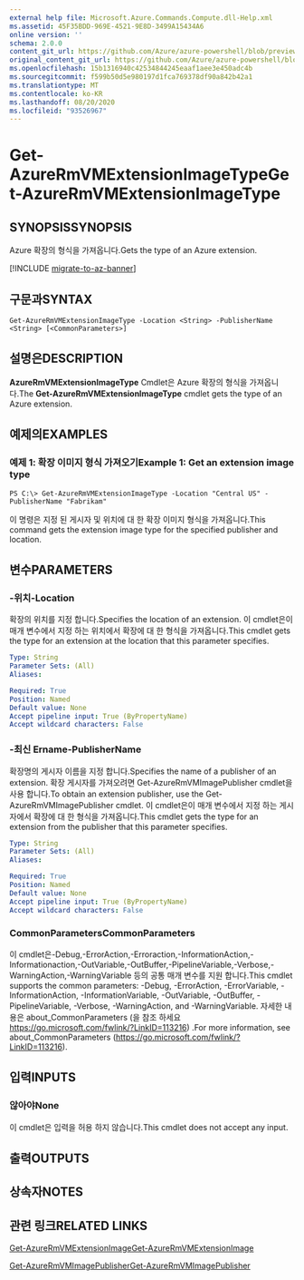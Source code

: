 ```yaml
---
external help file: Microsoft.Azure.Commands.Compute.dll-Help.xml
ms.assetid: 45F35BDD-969E-4521-9E8D-3499A15434A6
online version: ''
schema: 2.0.0
content_git_url: https://github.com/Azure/azure-powershell/blob/preview/src/ResourceManager/Compute/Stack/Commands.Compute/help/Get-AzureRmVMExtensionImageType.md
original_content_git_url: https://github.com/Azure/azure-powershell/blob/preview/src/ResourceManager/Compute/Stack/Commands.Compute/help/Get-AzureRmVMExtensionImageType.md
ms.openlocfilehash: 15b1316940c42534844245eaaf1aee3e450adc4b
ms.sourcegitcommit: f599b50d5e980197d1fca769378df90a842b42a1
ms.translationtype: MT
ms.contentlocale: ko-KR
ms.lasthandoff: 08/20/2020
ms.locfileid: "93526967"
---
```

# <span data-ttu-id="b5abe-101">Get-AzureRmVMExtensionImageType</span><span class="sxs-lookup"><span data-stu-id="b5abe-101">Get-AzureRmVMExtensionImageType</span></span>

## <span data-ttu-id="b5abe-102">SYNOPSIS</span><span class="sxs-lookup"><span data-stu-id="b5abe-102">SYNOPSIS</span></span>
<span data-ttu-id="b5abe-103">Azure 확장의 형식을 가져옵니다.</span><span class="sxs-lookup"><span data-stu-id="b5abe-103">Gets the type of an Azure extension.</span></span>

[!INCLUDE [migrate-to-az-banner](../../includes/migrate-to-az-banner.md)]

## <span data-ttu-id="b5abe-104">구문과</span><span class="sxs-lookup"><span data-stu-id="b5abe-104">SYNTAX</span></span>

```
Get-AzureRmVMExtensionImageType -Location <String> -PublisherName <String> [<CommonParameters>]
```

## <span data-ttu-id="b5abe-105">설명은</span><span class="sxs-lookup"><span data-stu-id="b5abe-105">DESCRIPTION</span></span>
<span data-ttu-id="b5abe-106">**AzureRmVMExtensionImageType** Cmdlet은 Azure 확장의 형식을 가져옵니다.</span><span class="sxs-lookup"><span data-stu-id="b5abe-106">The **Get-AzureRmVMExtensionImageType** cmdlet gets the type of an Azure extension.</span></span>

## <span data-ttu-id="b5abe-107">예제의</span><span class="sxs-lookup"><span data-stu-id="b5abe-107">EXAMPLES</span></span>

### <span data-ttu-id="b5abe-108">예제 1: 확장 이미지 형식 가져오기</span><span class="sxs-lookup"><span data-stu-id="b5abe-108">Example 1: Get an extension image type</span></span>
```
PS C:\> Get-AzureRmVMExtensionImageType -Location "Central US" -PublisherName "Fabrikam"
```

<span data-ttu-id="b5abe-109">이 명령은 지정 된 게시자 및 위치에 대 한 확장 이미지 형식을 가져옵니다.</span><span class="sxs-lookup"><span data-stu-id="b5abe-109">This command gets the extension image type for the specified publisher and location.</span></span>

## <span data-ttu-id="b5abe-110">변수</span><span class="sxs-lookup"><span data-stu-id="b5abe-110">PARAMETERS</span></span>

### <span data-ttu-id="b5abe-111">-위치</span><span class="sxs-lookup"><span data-stu-id="b5abe-111">-Location</span></span>
<span data-ttu-id="b5abe-112">확장의 위치를 지정 합니다.</span><span class="sxs-lookup"><span data-stu-id="b5abe-112">Specifies the location of an extension.</span></span>
<span data-ttu-id="b5abe-113">이 cmdlet은이 매개 변수에서 지정 하는 위치에서 확장에 대 한 형식을 가져옵니다.</span><span class="sxs-lookup"><span data-stu-id="b5abe-113">This cmdlet gets the type for an extension at the location that this parameter specifies.</span></span>

```yaml
Type: String
Parameter Sets: (All)
Aliases: 

Required: True
Position: Named
Default value: None
Accept pipeline input: True (ByPropertyName)
Accept wildcard characters: False
```

### <span data-ttu-id="b5abe-114">-최신 Ername</span><span class="sxs-lookup"><span data-stu-id="b5abe-114">-PublisherName</span></span>
<span data-ttu-id="b5abe-115">확장명의 게시자 이름을 지정 합니다.</span><span class="sxs-lookup"><span data-stu-id="b5abe-115">Specifies the name of a publisher of an extension.</span></span>
<span data-ttu-id="b5abe-116">확장 게시자를 가져오려면 Get-AzureRmVMImagePublisher cmdlet을 사용 합니다.</span><span class="sxs-lookup"><span data-stu-id="b5abe-116">To obtain an extension publisher, use the Get-AzureRmVMImagePublisher cmdlet.</span></span>
<span data-ttu-id="b5abe-117">이 cmdlet은이 매개 변수에서 지정 하는 게시자에서 확장에 대 한 형식을 가져옵니다.</span><span class="sxs-lookup"><span data-stu-id="b5abe-117">This cmdlet gets the type for an extension from the publisher that this parameter specifies.</span></span>

```yaml
Type: String
Parameter Sets: (All)
Aliases: 

Required: True
Position: Named
Default value: None
Accept pipeline input: True (ByPropertyName)
Accept wildcard characters: False
```

### <span data-ttu-id="b5abe-118">CommonParameters</span><span class="sxs-lookup"><span data-stu-id="b5abe-118">CommonParameters</span></span>
<span data-ttu-id="b5abe-119">이 cmdlet은-Debug,-ErrorAction,-Erroraction,-InformationAction,-Informationaction,-OutVariable,-OutBuffer,-PipelineVariable,-Verbose,-WarningAction,-WarningVariable 등의 공통 매개 변수를 지원 합니다.</span><span class="sxs-lookup"><span data-stu-id="b5abe-119">This cmdlet supports the common parameters: -Debug, -ErrorAction, -ErrorVariable, -InformationAction, -InformationVariable, -OutVariable, -OutBuffer, -PipelineVariable, -Verbose, -WarningAction, and -WarningVariable.</span></span> <span data-ttu-id="b5abe-120">자세한 내용은 about_CommonParameters (을 참조 하세요 https://go.microsoft.com/fwlink/?LinkID=113216) .</span><span class="sxs-lookup"><span data-stu-id="b5abe-120">For more information, see about_CommonParameters (https://go.microsoft.com/fwlink/?LinkID=113216).</span></span>

## <span data-ttu-id="b5abe-121">입력</span><span class="sxs-lookup"><span data-stu-id="b5abe-121">INPUTS</span></span>

### <span data-ttu-id="b5abe-122">않아야</span><span class="sxs-lookup"><span data-stu-id="b5abe-122">None</span></span>
<span data-ttu-id="b5abe-123">이 cmdlet은 입력을 허용 하지 않습니다.</span><span class="sxs-lookup"><span data-stu-id="b5abe-123">This cmdlet does not accept any input.</span></span>

## <span data-ttu-id="b5abe-124">출력</span><span class="sxs-lookup"><span data-stu-id="b5abe-124">OUTPUTS</span></span>

## <span data-ttu-id="b5abe-125">상속자</span><span class="sxs-lookup"><span data-stu-id="b5abe-125">NOTES</span></span>

## <span data-ttu-id="b5abe-126">관련 링크</span><span class="sxs-lookup"><span data-stu-id="b5abe-126">RELATED LINKS</span></span>

[<span data-ttu-id="b5abe-127">Get-AzureRmVMExtensionImage</span><span class="sxs-lookup"><span data-stu-id="b5abe-127">Get-AzureRmVMExtensionImage</span></span>](./Get-AzureRmVMExtensionImage.md)

[<span data-ttu-id="b5abe-128">Get-AzureRmVMImagePublisher</span><span class="sxs-lookup"><span data-stu-id="b5abe-128">Get-AzureRmVMImagePublisher</span></span>](./Get-AzureRmVMImagePublisher.md)


